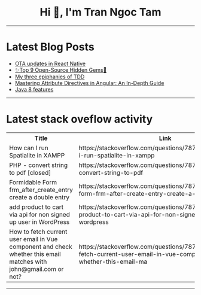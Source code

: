 <h1 align="center">Hi 👋, I'm Tran Ngoc Tam</h1>

---

# Latest Blog Posts 
<!-- BLOG-POST-LIST:START -->
- [OTA updates in React Native](https://dev.to/ponikar/ota-updates-in-react-native-1pbo)
- [✨Top 9 Open-Source Hidden Gems🤯](https://dev.to/dev_kiran/top-9-open-source-hidden-gems-56d9)
- [My three epiphanies of TDD](https://dev.to/stroiman/my-three-epiphanies-of-tdd-1070)
- [Mastering Attribute Directives in Angular: An In-Depth Guide](https://dev.to/itsshaikhaj/mastering-attribute-directives-in-angular-an-in-depth-guide-3ic)
- [Java 8 features](https://dev.to/prashantrmishra/java-8-features-2c01)
<!-- BLOG-POST-LIST:END -->

---

# Latest stack oveflow activity
<table>
  <tr><th>Title</th><th>Link</th></tr>
  <!-- STACKOVERFLOW:START --><tr><td>How can I run Spatialite in XAMPP</td><td>https://stackoverflow.com/questions/78746651/how-can-i-run-spatialite-in-xampp</td></tr><tr><td>PHP - convert string to pdf [closed]</td><td>https://stackoverflow.com/questions/78746488/php-convert-string-to-pdf</td></tr><tr><td>Formidable Form frm_after_create_entry create a double entry</td><td>https://stackoverflow.com/questions/78746358/formidable-form-frm-after-create-entry-create-a-double-entry</td></tr><tr><td>add product to cart via api for non signed up user in WordPress</td><td>https://stackoverflow.com/questions/78746301/add-product-to-cart-via-api-for-non-signed-up-user-in-wordpress</td></tr><tr><td>How to fetch current user email in Vue component and check whether this email matches with john@gmail.com or not?</td><td>https://stackoverflow.com/questions/78746123/how-to-fetch-current-user-email-in-vue-component-and-check-whether-this-email-ma</td></tr><!-- STACKOVERFLOW:END -->
</table>

---


